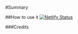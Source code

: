 #Summary



##How to use it
[![Netlify Status](https://api.netlify.com/api/v1/badges/f752140a-51e2-47ab-a076-b71de4a8895a/deploy-status)](https://developer-quotes.netlify.app/)



###Credits
